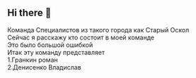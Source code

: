 ## Hi there 👋
Команда Специалистов из такого города как Старый Оскол  
Сейчас я расскажу кто состоит в моей команде  
Это было большой ошибкой  
Итак эту команду представляет  
1.Гранкин роман  
2.Денисенко Владислав  
<!--

**Here are some ideas to get you started:**

🙋‍♀️ A short introduction - what is your organization all about?
🌈 Contribution guidelines - how can the community get involved?
👩‍💻 Useful resources - where can the community find your docs? Is there anything else the community should know?
🍿 Fun facts - what does your team eat for breakfast?
🧙 Remember, you can do mighty things with the power of [Markdown](https://docs.github.com/github/writing-on-github/getting-started-with-writing-and-formatting-on-github/basic-writing-and-formatting-syntax)
-->
